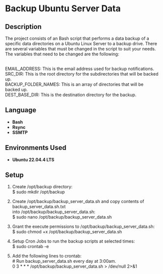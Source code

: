 <h1>Backup Ubuntu Server Data</h1>


<h2>Description</h2>
The project consists of an Bash script that performs a data backup of a specific data directories on a Ubuntu Linux Server to a backup drive.
There are several variables that must be changed in the script to suit your needs. The variables that need to be changed are the following:<br/><br/>

EMAIL_ADDRESS: This is the email address used for backup notifications.<br/>
SRC_DIR: This is the root directory for the subdirectories that will be backed up.<br/>
BACKUP_FOLDER_NAMES: This is an array of directories that will be backed up.<br/>
DEST_BASE_DIR: This is the destination directory for the backup.<br/>

<h2>Language</h2>

- <b>Bash</b>
- <b>Rsync</b>
- <b>SSMTP</b>

<h2>Environments Used </h2>

- <b>Ubuntu 22.04.4 LTS</b>

<h2>Setup</h2>


  1. Create /opt/backup directory:</br>
    $ sudo mkdir /opt/backup

  2. Create /opt/backup/backup_server_data.sh and copy contents of backup_server_data.sh.txt</br>
    into /opt/backup/backup_server_data.sh:</br>
    $ sudo nano /opt/backup/backup_server_data.sh

  3. Grant the execute permissions to /opt/backup/backup_server_data.sh:</br>
    $ sudo chmod +x /opt/backup/backup_server_data.sh

  4. Setup Cron Jobs to run the backup scripts at selected times:</br>
    $ sudo crontab -e

  5. Add the following lines to crontab:</br>
   <span>#</span> Run backup_server_data.sh every day at 3:00am.</br>
   0 3 * * * /opt/backup/backup_server_data.sh > /dev/null 2>&1</br>
</br>
</br>
<!--
 ```diff
- text in red
+ text in green
! text in orange
# text in gray
@@ text in purple (and bold)@@
```
--!>
